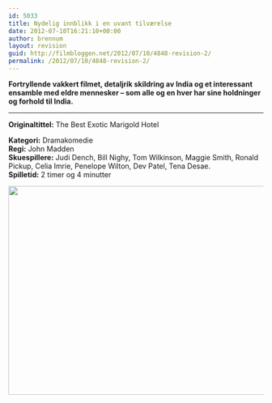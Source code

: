 ```yaml
---
id: 5033
title: Nydelig innblikk i en uvant tilværelse
date: 2012-07-10T16:21:10+00:00
author: brennum
layout: revision
guid: http://filmbloggen.net/2012/07/10/4848-revision-2/
permalink: /2012/07/10/4848-revision-2/
---
```

**Fortryllende vakkert filmet, detaljrik skildring av India og et interessant ensamble med eldre mennesker &#8211; som alle og en hver har sine holdninger og forhold til India.**  
****

**<!--more-->Originaltittel:** The Best Exotic Marigold Hotel

  
**Kategori:** Dramakomedie  
**Regi:** John Madden  
**Skuespillere:** Judi Dench, Bill Nighy, Tom Wilkinson, Maggie Smith, Ronald Pickup, Celia Imrie, Penelope Wilton, Dev Patel, Tena Desae.  
**Spilletid:** 2 timer og 4 minutter

<a href="http://filmbloggen.net/?attachment_id=5031" rel="attachment wp-att-5031"><img class="alignnone size-large wp-image-5031" src="http://filmbloggen.net/wp-content/uploads//2012/07/best-exotic-marigold05-620x413.jpg" alt="" width="620" height="413" /></a>

&nbsp;

&nbsp;
